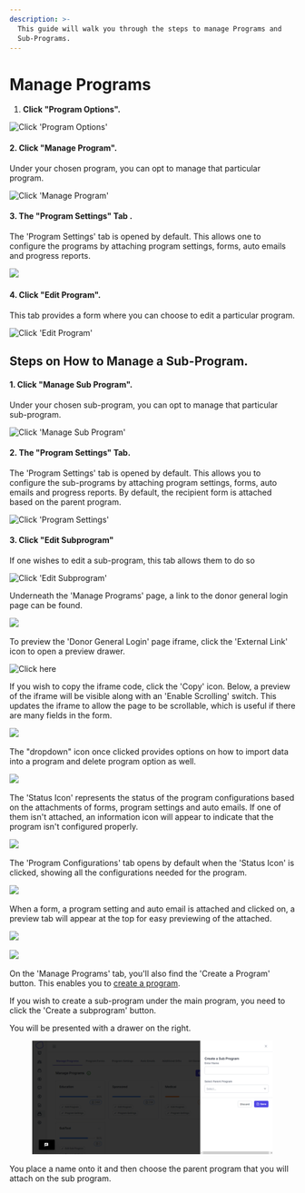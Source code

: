 ```yaml
---
description: >-
  This guide will walk you through the steps to manage Programs and
  Sub-Programs.
---
```


# Manage Programs

1. **Click  "Program Options".**

![Click 'Program Options'](https://static.guidde.com/v0/qg%2Fwl7tQvj4QObxHmT8TrK0RLT3zvo1%2FvJFj3MTGDrxdd2gdSiSUk8%2F8S5zk8tEnBHsUjK3UT1MqY\_doc.png?alt=media\&token=a749115c-c64d-4a3d-b6da-cf495f0d5757)

#### 2. Click "Manage Program".

Under your chosen program, you can opt to manage that particular program.

![Click 'Manage Program'](https://static.guidde.com/v0/qg%2Fwl7tQvj4QObxHmT8TrK0RLT3zvo1%2FvJFj3MTGDrxdd2gdSiSUk8%2F8o89pmQokGmhynk1o21mgP\_doc.png?alt=media\&token=138c567d-ea8c-4237-a8ba-3170883ba7cf)

#### 3. The  "Program Settings" Tab .

The 'Program Settings' tab is opened by default. This allows one to configure the programs by attaching program settings, forms, auto emails and progress reports.

![](https://static.guidde.com/v0/qg%2Fwl7tQvj4QObxHmT8TrK0RLT3zvo1%2FvJFj3MTGDrxdd2gdSiSUk8%2FkeNWfaSiSpCVPcL2vfDccu\_doc.png?alt=media\&token=5773b019-488f-4db4-9acd-be61ddf29d52)

#### 4. Click "Edit Program".

This tab provides a form where you can choose to edit a particular program.

![Click 'Edit Program'](https://static.guidde.com/v0/qg%2Fwl7tQvj4QObxHmT8TrK0RLT3zvo1%2FvJFj3MTGDrxdd2gdSiSUk8%2Fk3SHmMY3ho8SnXfQD9VB5K\_doc.png?alt=media\&token=98d87f8c-21fa-4e21-b52b-b03c27b31c42)

## Steps on How to Manage a Sub-Program.&#x20;

#### 1. Click "Manage Sub Program".

Under your chosen sub-program, you can opt to manage that particular sub-program.

![Click 'Manage Sub Program'](https://static.guidde.com/v0/qg%2Fwl7tQvj4QObxHmT8TrK0RLT3zvo1%2FvJFj3MTGDrxdd2gdSiSUk8%2FcgT95iEfezYBnwWKbm4vpL\_doc.png?alt=media\&token=e1edf260-2f9c-4c34-a91a-73e4b812184d)

#### 2. The  "Program Settings" Tab.

The 'Program Settings' tab is opened by default. This allows you to configure the sub-programs by attaching program settings, forms, auto emails and progress reports. By default, the recipient form is attached based on the parent program.

![Click 'Program Settings'](https://static.guidde.com/v0/qg%2Fwl7tQvj4QObxHmT8TrK0RLT3zvo1%2FvJFj3MTGDrxdd2gdSiSUk8%2FtiVg8ssPs4447bmREAVfuL\_doc.png?alt=media\&token=d0455960-1c68-4286-af88-a92292775172)

#### 3. Click "Edit Subprogram"

If one wishes to edit a sub-program, this tab allows them to do so

![Click 'Edit Subprogram'](https://static.guidde.com/v0/qg%2Fwl7tQvj4QObxHmT8TrK0RLT3zvo1%2FvJFj3MTGDrxdd2gdSiSUk8%2FiTzvEK3iBfPKp34YJMw1RT\_doc.png?alt=media\&token=92afd5ef-2689-41c4-87bc-e0eeee9f2c28)

&#x20;Underneath the 'Manage Programs' page, a link to the donor general login page can be found.

![](https://static.guidde.com/v0/qg%2Fwl7tQvj4QObxHmT8TrK0RLT3zvo1%2FvJFj3MTGDrxdd2gdSiSUk8%2Fch3tyYhakYEYuuxvm8rm3d\_doc.png?alt=media\&token=fa881abb-e8a3-4f2f-b8e3-3269da4186ed)

To preview the 'Donor General Login' page iframe, click the 'External Link' icon to open a preview drawer.

![Click here](https://static.guidde.com/v0/qg%2Fwl7tQvj4QObxHmT8TrK0RLT3zvo1%2FvJFj3MTGDrxdd2gdSiSUk8%2F3XRJ1uaBYNqsVbcJYz8rVe\_doc.png?alt=media\&token=92ee387d-e11a-4259-ba6d-5348153f8266)

If you wish to copy the iframe code, click the 'Copy' icon. Below, a preview of the iframe will be visible along with an 'Enable Scrolling' switch. This updates the iframe to allow the page to be scrollable, which is useful if there are many fields in the form.

![](https://static.guidde.com/v0/qg%2Fwl7tQvj4QObxHmT8TrK0RLT3zvo1%2FvJFj3MTGDrxdd2gdSiSUk8%2FfQt1ndgTPyfKgEK9y368Q3\_doc.png?alt=media\&token=14ca1e1f-07ff-42f9-a7de-5dcf006b667d)

The "dropdown" icon once clicked provides options on how to import data into a program and delete program option as well.

![](https://static.guidde.com/v0/qg%2Fwl7tQvj4QObxHmT8TrK0RLT3zvo1%2FnxW4zveNZQrwP56urqWxsL%2Ff19mcqT1nsAnWLSLgWy3rn\_doc.png?alt=media\&token=90b37746-db14-4c6c-bf47-aff3fda6ac0a)

The 'Status Icon' represents the status of the program configurations based on the attachments of forms, program settings and auto emails. If one of them isn't attached, an information icon will appear to indicate that the program isn't configured properly.

![](https://static.guidde.com/v0/qg%2Fwl7tQvj4QObxHmT8TrK0RLT3zvo1%2FnxW4zveNZQrwP56urqWxsL%2FaW95v9cDfvbXY48PYwrNgG\_doc.png?alt=media\&token=7ab8c5fb-3e25-43ac-ad0d-75517f22fda2)

The 'Program Configurations' tab opens by default when the 'Status Icon' is clicked, showing all the configurations needed for the program.

![](https://static.guidde.com/v0/qg%2Fwl7tQvj4QObxHmT8TrK0RLT3zvo1%2FnxW4zveNZQrwP56urqWxsL%2FodPmqp1hJnRATUKKwKFuwJ\_doc.png?alt=media\&token=6b09e7c6-9e21-4835-8361-5b0847c4eccc)

When a form, a program setting and auto email is attached and clicked on, a preview tab will appear at the top for easy previewing of the attached.

![](https://static.guidde.com/v0/qg%2Fwl7tQvj4QObxHmT8TrK0RLT3zvo1%2FnxW4zveNZQrwP56urqWxsL%2FfFdJe6pSatLcbza7k8DbPk\_doc.png?alt=media\&token=7efcfeb9-00b0-47d8-b8d9-ec4bcca176e3)

![](https://static.guidde.com/v0/qg%2Fwl7tQvj4QObxHmT8TrK0RLT3zvo1%2FnxW4zveNZQrwP56urqWxsL%2FbgUZUJbCJLuunWwcnS3t79\_doc.png?alt=media\&token=8b48d790-5dcc-4e21-a743-1518a8e87c93)

On the 'Manage Programs' tab, you'll also find the 'Create a Program' button. This enables you to [create a program](../programs/view-and-create-programs.md).

If you wish to create a sub-program under the main program, you need to click the 'Create a subprogram' button.

You will be presented with a drawer on the right.&#x20;

<figure><img src="../../.gitbook/assets/image_2023-05-23_154812220.png" alt=""><figcaption></figcaption></figure>

You place a name onto it and then choose the parent program that you will attach on the sub program.

